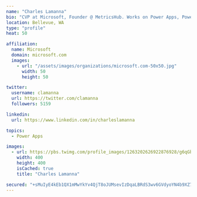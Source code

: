 ```yaml
---
name: "Charles Lamanna"
bio: "CVP at Microsoft, Founder @ MetricsHub. Works on Power Apps, Power Automate, Power Virtual Agent, Common Data Service and Dynamics 365."
location: Bellevue, WA
type: "profile"
heat: 50

affiliation:
  name: Microsoft
  domain: microsoft.com
  images:
    - url: "/assets/images/organizations/microsoft.com-50x50.jpg"
      width: 50
      height: 50

twitter:
  username: clamanna
  url: https://twitter.com/clamanna
  followers: 5159

linkedin:
  url: https://www.linkedin.com/in/charleslamanna

topics:
  - Power Apps

images:
  - url: https://pbs.twimg.com/profile_images/1263202626922876928/g6qGbHZ-_400x400.jpg
    width: 400
    height: 400
    isCached: true
    title: "Charles Lamanna"

secured: "+sMuIyE4kEb1QX1mMwYkYv4QjT8oJUMsevIzDqaLBRdS3wv6GVdyoYN4b9XZ7t02KfVd08k4Kp/HytZ03dpnkF4OuCfUEv0zMwqQgnJOHkKDMAlBqqmVjJ3YTCwXSUkvK1pKcEAv/PffMrLUNjbVGl7UAERq4HK2CKUTORonrONWK7PV7RBkCwf4+HWd1HRUYRK5lPzqolaA1mAtH5kXQK98w/GGR8UXV851K3Bf2mSlnQDTW1eRATVr7JgrsKmZjkgrSBLosIOa/cUEw/RUSIIP1vCw0UAQ8RGBw8PeOcFYxMJ86bN3AuKqqFg/VH2416ZtVI4BPNuJ5dlytQWc/uvf6BIdyu6Ku7irknUzCHmyHrpmN6AXeSQFib9s2H5xjXgz4/7HWzdNtH6y4jn+xhY3lexH4D+auesO4CGcJu4=;yzgesBVNf/x+aupz4TpwpQ=="
---
```


